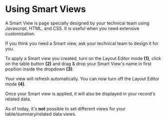 # Using Smart Views

A Smart View is page specially designed by your technical team using Javascript, HTML, and CSS. It is useful when you need extensive customization.

If you think you need a Smart view, ask your technical team to design it for you.

To apply a Smart view you created, turn on the Layout Editor mode **(1)**, click on the table button **(2)** and drag & drop your Smart View's name in first position inside the dropdown **(3)**:

Your view will refresh automatically. You can now turn off the Layout Editor mode **(4)**.

Once your Smart view is applied, it will also be displayed in your record's related data.

As of today, it's **not** possible to set different views for your table/summary/related data views.
